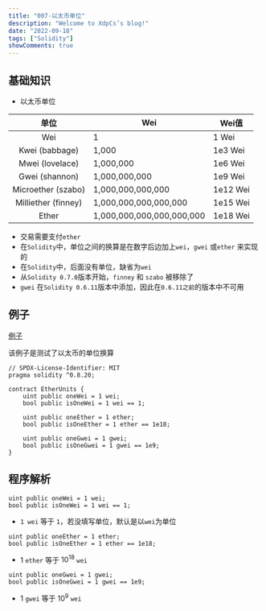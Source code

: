 ```yaml
---
title: "007-以太币单位"
description: "Welcome to XdpCs’s blog!"
date: "2022-09-18"
tags: ["Solidity"]
showComments: true
---
```


## 基础知识

* 以太币单位

|         单位          | Wei                       | Wei值     |
|:-------------------:|---------------------------|----------|
|         Wei         | 1                         | 1 Wei    |
|   Kwei (babbage)    | 1,000                     | 1e3 Wei  |
|   Mwei (lovelace)   | 1,000,000                 | 1e6 Wei  |
|   Gwei (shannon)    | 1,000,000,000             | 1e9 Wei  |
| Microether (szabo)  | 1,000,000,000,000         | 1e12 Wei |
| Milliether (finney) | 1,000,000,000,000,000     | 1e15 Wei |
|        Ether        | 1,000,000,000,000,000,000 | 1e18 Wei |

* 交易需要支付`ether`
* 在`Solidity`中，单位之间的换算是在数字后边加上`wei`，`gwei` 或`ether` 来实现的
* 在`Solidity`中，后面没有单位，缺省为`wei`
* 从`Solidity 0.7.0`版本开始，`finney` 和 `szabo` 被移除了
* `gwei` 在`Solidity 0.6.11`版本中添加，因此在`0.6.11之前`的版本中不可用

## 例子

[例子](https://github.com/XdpCs/Solidity-learning/blob/master/Solidity/007.EtherUnits/EtherUnits.sol)

该例子是测试了以太币的单位换算

```solidity
// SPDX-License-Identifier: MIT
pragma solidity ^0.8.20;

contract EtherUnits {
    uint public oneWei = 1 wei;
    bool public isOneWei = 1 wei == 1;

    uint public oneEther = 1 ether;
    bool public isOneEther = 1 ether == 1e18;

    uint public oneGwei = 1 gwei;
    bool public isOneGwei = 1 gwei == 1e9;
}
```

## 程序解析

```solidity
uint public oneWei = 1 wei;
bool public isOneWei = 1 wei == 1;
```

* `1 wei` 等于 `1`，若没填写单位，默认是以`wei`为单位

```solidity
uint public oneEther = 1 ether;
bool public isOneEther = 1 ether == 1e18;
```

* 1 `ether` 等于 $10^{18}$ `wei`

```solidity
uint public oneGwei = 1 gwei;
bool public isOneGwei = 1 gwei == 1e9;
```

* 1 `gwei` 等于 $10^9$ `wei`
